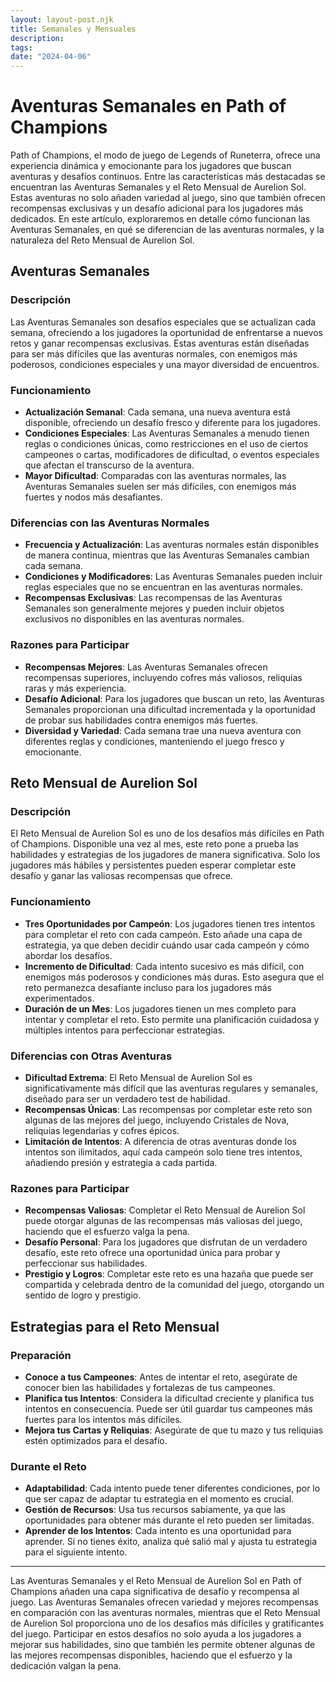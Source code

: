 ```yaml
---
layout: layout-post.njk
title: Semanales y Mensuales
description:
tags:
date: "2024-04-06"
---
```

# Aventuras Semanales en Path of Champions

Path of Champions, el modo de juego de Legends of Runeterra, ofrece una experiencia dinámica y emocionante para los jugadores que buscan aventuras y desafíos continuos. Entre las características más destacadas se encuentran las Aventuras Semanales y el Reto Mensual de Aurelion Sol. Estas aventuras no solo añaden variedad al juego, sino que también ofrecen recompensas exclusivas y un desafío adicional para los jugadores más dedicados. En este artículo, exploraremos en detalle cómo funcionan las Aventuras Semanales, en qué se diferencian de las aventuras normales, y la naturaleza del Reto Mensual de Aurelion Sol.

## Aventuras Semanales

### Descripción

Las Aventuras Semanales son desafíos especiales que se actualizan cada semana, ofreciendo a los jugadores la oportunidad de enfrentarse a nuevos retos y ganar recompensas exclusivas. Estas aventuras están diseñadas para ser más difíciles que las aventuras normales, con enemigos más poderosos, condiciones especiales y una mayor diversidad de encuentros.

### Funcionamiento

- **Actualización Semanal**: Cada semana, una nueva aventura está disponible, ofreciendo un desafío fresco y diferente para los jugadores.
- **Condiciones Especiales**: Las Aventuras Semanales a menudo tienen reglas o condiciones únicas, como restricciones en el uso de ciertos campeones o cartas, modificadores de dificultad, o eventos especiales que afectan el transcurso de la aventura.
- **Mayor Dificultad**: Comparadas con las aventuras normales, las Aventuras Semanales suelen ser más difíciles, con enemigos más fuertes y nodos más desafiantes.

### Diferencias con las Aventuras Normales

- **Frecuencia y Actualización**: Las aventuras normales están disponibles de manera continua, mientras que las Aventuras Semanales cambian cada semana.
- **Condiciones y Modificadores**: Las Aventuras Semanales pueden incluir reglas especiales que no se encuentran en las aventuras normales.
- **Recompensas Exclusivas**: Las recompensas de las Aventuras Semanales son generalmente mejores y pueden incluir objetos exclusivos no disponibles en las aventuras normales.

### Razones para Participar

- **Recompensas Mejores**: Las Aventuras Semanales ofrecen recompensas superiores, incluyendo cofres más valiosos, reliquias raras y más experiencia.
- **Desafío Adicional**: Para los jugadores que buscan un reto, las Aventuras Semanales proporcionan una dificultad incrementada y la oportunidad de probar sus habilidades contra enemigos más fuertes.
- **Diversidad y Variedad**: Cada semana trae una nueva aventura con diferentes reglas y condiciones, manteniendo el juego fresco y emocionante.

## Reto Mensual de Aurelion Sol

### Descripción

El Reto Mensual de Aurelion Sol es uno de los desafíos más difíciles en Path of Champions. Disponible una vez al mes, este reto pone a prueba las habilidades y estrategias de los jugadores de manera significativa. Solo los jugadores más hábiles y persistentes pueden esperar completar este desafío y ganar las valiosas recompensas que ofrece.

### Funcionamiento

- **Tres Oportunidades por Campeón**: Los jugadores tienen tres intentos para completar el reto con cada campeón. Esto añade una capa de estrategia, ya que deben decidir cuándo usar cada campeón y cómo abordar los desafíos.
- **Incremento de Dificultad**: Cada intento sucesivo es más difícil, con enemigos más poderosos y condiciones más duras. Esto asegura que el reto permanezca desafiante incluso para los jugadores más experimentados.
- **Duración de un Mes**: Los jugadores tienen un mes completo para intentar y completar el reto. Esto permite una planificación cuidadosa y múltiples intentos para perfeccionar estrategias.

### Diferencias con Otras Aventuras

- **Dificultad Extrema**: El Reto Mensual de Aurelion Sol es significativamente más difícil que las aventuras regulares y semanales, diseñado para ser un verdadero test de habilidad.
- **Recompensas Únicas**: Las recompensas por completar este reto son algunas de las mejores del juego, incluyendo Cristales de Nova, reliquias legendarias y cofres épicos.
- **Limitación de Intentos**: A diferencia de otras aventuras donde los intentos son ilimitados, aquí cada campeón solo tiene tres intentos, añadiendo presión y estrategia a cada partida.

### Razones para Participar

- **Recompensas Valiosas**: Completar el Reto Mensual de Aurelion Sol puede otorgar algunas de las recompensas más valiosas del juego, haciendo que el esfuerzo valga la pena.
- **Desafío Personal**: Para los jugadores que disfrutan de un verdadero desafío, este reto ofrece una oportunidad única para probar y perfeccionar sus habilidades.
- **Prestigio y Logros**: Completar este reto es una hazaña que puede ser compartida y celebrada dentro de la comunidad del juego, otorgando un sentido de logro y prestigio.

## Estrategias para el Reto Mensual

### Preparación

- **Conoce a tus Campeones**: Antes de intentar el reto, asegúrate de conocer bien las habilidades y fortalezas de tus campeones.
- **Planifica tus Intentos**: Considera la dificultad creciente y planifica tus intentos en consecuencia. Puede ser útil guardar tus campeones más fuertes para los intentos más difíciles.
- **Mejora tus Cartas y Reliquias**: Asegúrate de que tu mazo y tus reliquias estén optimizados para el desafío.

### Durante el Reto

- **Adaptabilidad**: Cada intento puede tener diferentes condiciones, por lo que ser capaz de adaptar tu estrategia en el momento es crucial.
- **Gestión de Recursos**: Usa tus recursos sabiamente, ya que las oportunidades para obtener más durante el reto pueden ser limitadas.
- **Aprender de los Intentos**: Cada intento es una oportunidad para aprender. Si no tienes éxito, analiza qué salió mal y ajusta tu estrategia para el siguiente intento.

---

Las Aventuras Semanales y el Reto Mensual de Aurelion Sol en Path of Champions añaden una capa significativa de desafío y recompensa al juego. Las Aventuras Semanales ofrecen variedad y mejores recompensas en comparación con las aventuras normales, mientras que el Reto Mensual de Aurelion Sol proporciona uno de los desafíos más difíciles y gratificantes del juego. Participar en estos desafíos no solo ayuda a los jugadores a mejorar sus habilidades, sino que también les permite obtener algunas de las mejores recompensas disponibles, haciendo que el esfuerzo y la dedicación valgan la pena.